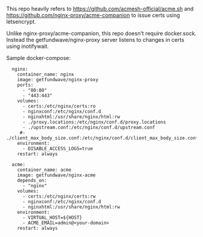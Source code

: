 This repo heavily refers to https://github.com/acmesh-official/acme.sh and 
https://github.com/nginx-proxy/acme-companion to issue certs using letsencrypt.

Unlike nginx-proxy/acme-companion, this repo doesn't require docker.sock. Instead the getfundwave/nginx-proxy server listens to changes in certs using inotifywait.

Sample docker-compose:

```
  nginx:
    container_name: nginx
    image: getfundwave/nginx-proxy
    ports:
      - "80:80"
      - "443:443"
    volumes:
      - certs:/etc/nginx/certs:ro
      - nginxconf:/etc/nginx/conf.d
      - nginxhtml:/usr/share/nginx/html:rw
      - ./proxy.locations:/etc/nginx/conf.d/proxy.locations
      - ./upstream.conf:/etc/nginx/conf.d/upstream.conf
     #- ./client_max_body_size.conf:/etc/nginx/conf.d/client_max_body_size.conf:ro
    environment:
      - DISABLE_ACCESS_LOGS=true
    restart: always

  acme:
    container_name: acme
    image: getfundwave/nginx-acme
    depends_on:
      - "nginx"
    volumes:
      - certs:/etc/nginx/certs:rw
      - nginxconf:/etc/nginx/conf.d
      - nginxhtml:/usr/share/nginx/html:rw
    environment:
      - VIRTUAL_HOST=${HOST}      
      - ACME_EMAIL=admin@<your-domain>
    restart: always

```
